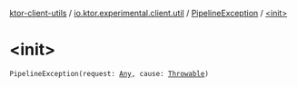 [ktor-client-utils](../../index.md) / [io.ktor.experimental.client.util](../index.md) / [PipelineException](index.md) / [&lt;init&gt;](./-init-.md)

# &lt;init&gt;

`PipelineException(request: `[`Any`](https://kotlinlang.org/api/latest/jvm/stdlib/kotlin/-any/index.html)`, cause: `[`Throwable`](https://kotlinlang.org/api/latest/jvm/stdlib/kotlin/-throwable/index.html)`)`